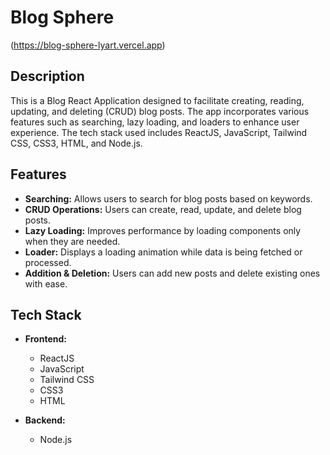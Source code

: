 # Blog Sphere
(https://blog-sphere-lyart.vercel.app)

## Description

This is a Blog React Application designed to facilitate creating, reading, updating, and deleting (CRUD) blog posts. The app incorporates various features such as searching, lazy loading, and loaders to enhance user experience. The tech stack used includes ReactJS, JavaScript, Tailwind CSS, CSS3, HTML, and Node.js.

## Features

- **Searching:** Allows users to search for blog posts based on keywords.
- **CRUD Operations:** Users can create, read, update, and delete blog posts.
- **Lazy Loading:** Improves performance by loading components only when they are needed.
- **Loader:** Displays a loading animation while data is being fetched or processed.
- **Addition & Deletion:** Users can add new posts and delete existing ones with ease.

## Tech Stack

- **Frontend:** 
  - ReactJS
  - JavaScript
  - Tailwind CSS
  - CSS3
  - HTML
  
- **Backend:**
  - Node.js
